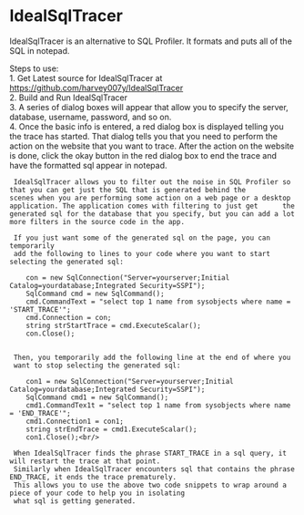  # IdealSqlTracer
IdealSqlTracer is an alternative to SQL Profiler. It formats and puts all of the SQL in notepad.<br/>

  Steps to use:<br/>
      1. Get Latest source for IdealSqlTracer at https://github.com/harvey007y/IdealSqlTracer <br/>
      2. Build and Run IdealSqlTracer<br/>
      3. A series of dialog boxes will appear that allow you to specify the server, database, username, password, and so on.<br/>
      4. Once the basic info is entered, a red dialog box is displayed telling you the trace has started. That dialog tells you that you 
         need to perform the action on the website that you want to trace. After the action on the website is done, click the okay button in the red 
         dialog box to end the trace and have the formatted sql appear in notepad.<br/>
        
     IdealSqlTracer allows you to filter out the noise in SQL Profiler so that you can get just the SQL that is generated behind the          scenes when you are performing some action on a web page or a desktop application. The application comes with filtering to just get      the generated sql for the database that you specify, but you can add a lot more filters in the source code in the app.
     
     If you just want some of the generated sql on the page, you can temporarily 
     add the following to lines to your code where you want to start selecting the generated sql:
     
        con = new SqlConnection("Server=yourserver;Initial Catalog=yourdatabase;Integrated Security=SSPI");
        SqlCommand cmd = new SqlCommand();
        cmd.CommandText = "select top 1 name from sysobjects where name = 'START_TRACE'";
        cmd.Connection = con;
        string strStartTrace = cmd.ExecuteScalar();
        con.Close();

        
     Then, you temporarily add the following line at the end of where you 
     want to stop selecting the generated sql:
        
        con1 = new SqlConnection("Server=yourserver;Initial Catalog=yourdatabase;Integrated Security=SSPI");
        SqlCommand cmd1 = new SqlCommand();
        cmd1.CommandTex1t = "select top 1 name from sysobjects where name = 'END_TRACE'";
        cmd1.Connection1 = con1;
        string strEndTrace = cmd1.ExecuteScalar();
        con1.Close();<br/>
        
     When IdealSqlTracer finds the phrase START_TRACE in a sql query, it will restart the trace at that point.
     Similarly when IdealSqlTracer encounters sql that contains the phrase END_TRACE, it ends the trace prematurely.
     This allows you to use the above two code snippets to wrap around a piece of your code to help you in isolating
     what sql is getting generated.
     
